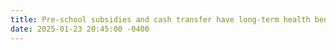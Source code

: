 ```yaml
---
title: Pre-school subsidies and cash transfer have long-term health benefits: <a href="https://voxdev.org/topic/health/preschool-subsidies-and-cash-transfers-have-long-term-health-benefits-children"> VoxDev </a> 
date: 2025-01-23 20:45:00 -0400 
---
```

